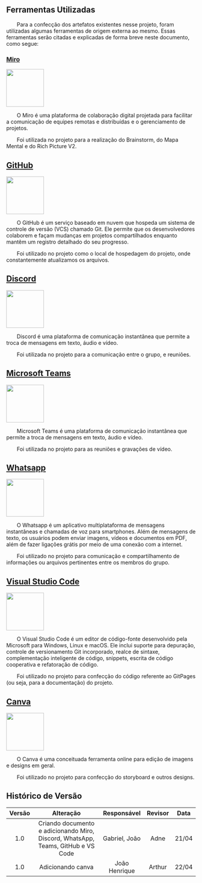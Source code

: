## Ferramentas Utilizadas

&emsp;&emsp;Para a confecção dos artefatos existentes nesse projeto, foram utilizadas algumas ferramentas de origem externa ao mesmo. Essas ferramentas serão citadas e explicadas de forma breve neste documento, como segue:

### [Miro](https://miro.com/pt/)

<img width="100px" src="/Assets/Ferramentas/miro.png">

&emsp;&emsp;O Miro é uma plataforma de colaboração digital projetada para facilitar a comunicação de equipes remotas e distribuídas e o gerenciamento de projetos.

&emsp;&emsp;Foi utilizada no projeto para a realização do Brainstorm, do Mapa Mental e do Rich Picture V2.

## [GitHub](https://github.com)

<img width="100px" src="/Assets/Ferramentas/github.png">

&emsp;&emsp;O GitHub é um serviço baseado em nuvem que hospeda um sistema de controle de versão (VCS) chamado Git. Ele permite que os desenvolvedores colaborem e façam mudanças em projetos compartilhados enquanto mantêm um registro detalhado do seu progresso.

&emsp;&emsp;Foi utilizado no projeto como o local de hospedagem do projeto, onde constantemente atualizamos os arquivos.

## [Discord](https://discord.com)

<img width="100px" src="/Assets/Ferramentas/discord.png">

&emsp;&emsp;Discord é uma plataforma de comunicação instantânea que permite a troca de mensagens em texto, áudio e vídeo.

&emsp;&emsp;Foi utilizada no projeto para a comunicação entre o grupo, e reuniões.

## [Microsoft Teams](https://www.microsoft.com/pt-br/microsoft-teams/group-chat-software)

<img width="100px" src="/Assets/Ferramentas/teams.png">

&emsp;&emsp;Microsoft Teams é uma plataforma de comunicação instantânea que permite a troca de mensagens em texto, áudio e vídeo.

&emsp;&emsp;Foi utilizada no projeto para as reuniões e gravações de vídeo.

## [Whatsapp](https://www.whatsapp.com/?lang=pt_br)

<img width="100px" src="/Assets/Ferramentas/whatsapp.png">

&emsp;&emsp;O Whatsapp é um aplicativo multiplataforma de mensagens instantâneas e chamadas de voz para smartphones. Além de mensagens de texto, os usuários podem enviar imagens, vídeos e documentos em PDF, além de fazer ligações grátis por meio de uma conexão com a internet.

&emsp;&emsp;Foi utilizado no projeto para comunicação e compartilhamento de informações ou arquivos pertinentes entre os membros do grupo.

## [Visual Studio Code](https://code.visualstudio.com)

<img width="100px" src="/Assets/Ferramentas/vscode.webp">

&emsp;&emsp;O Visual Studio Code é um editor de código-fonte desenvolvido pela Microsoft para Windows, Linux e macOS. Ele inclui suporte para depuração, controle de versionamento Git incorporado, realce de sintaxe, complementação inteligente de código, snippets, escrita de código cooperativa e refatoração de código.

&emsp;&emsp;Foi utilizado no projeto para confecção do código referente ao GitPages (ou seja, para a documentação) do projeto.

## [Canva](https://www.canva.com/)

<img width="100px" src="/Assets/Ferramentas/Canva.jpg">

&emsp;&emsp;O Canva é uma conceituada ferramenta online para edição de imagens e designs em geral.

&emsp;&emsp;Foi utilizado no projeto para confecção do storyboard e outros designs.

## Histórico de Versão

| Versão |                                    Alteração                                     |  Responsável  | Revisor | Data  |
| :----: | :------------------------------------------------------------------------------: | :-----------: | :-----: | :---: |
|  1.0   | Criando documento e adicionando Miro, Discord, WhatsApp, Teams, GitHub e VS Code | Gabriel, João |  Adne   | 21/04 |
|  1.0   |                                Adicionando canva                                 | João Henrique | Arthur  | 22/04 |
